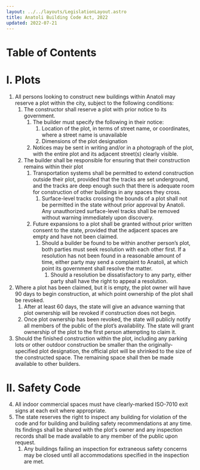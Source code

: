 ```yaml
---
layout: ../../layouts/LegislationLayout.astro
title: Anatoli Building Code Act, 2022
updated: 2022-07-21
---
```


# Table of Contents

# I. Plots
1. All persons looking to construct new buildings within Anatoli may reserve a plot within the city, subject to the following conditions:
    1. The constructor shall reserve a plot with prior notice to its government.
        1. The builder must specify the following in their notice:
            1. Location of the plot, in terms of street name, or coordinates, where a street name is unavailable
            2. Dimensions of the plot designation
        2. Notices may be sent in writing and/or in a photograph of the plot, with the entire plot and its adjacent street(s) clearly visible.
    2. The builder shall be responsible for ensuring that their construction remains within their plot
        1. Transportation systems shall be permitted to extend construction outside their plot, provided that the tracks are set underground, and the tracks are deep enough such that there is adequate room for construction of other buildings in any spaces they cross.
            1. Surface-level tracks crossing the bounds of a plot shall not be permitted in the state without prior approval by Anatoli. Any unauthorized surface-level tracks shall be removed without warning immediately upon discovery.
        2. Future expansions to a plot shall be granted without prior written consent to the state, provided that the adjacent spaces are empty and have not been claimed.
            1. Should a builder be found to be within another person’s plot, both parties must seek resolution with each other first. If a resolution has not been found in a reasonable amount of time, either party may send a complaint to Anatoli, at which point its government shall resolve the matter.
                1. Should a resolution be dissatisfactory to any party, either party shall have the right to appeal a resolution.
2. Where a plot has been claimed, but it is empty, the plot owner will have 90 days to begin construction, at which point ownership of the plot shall be revoked.
    1. After at least 60 days, the state will give an advance warning that plot ownership will be revoked if construction does not begin.
    2. Once plot ownership has been revoked, the state will publicly notify all members of the public of the plot’s availability. The state will grant ownership of the plot to the first person attempting to claim it.
3. Should the finished construction within the plot, including any parking lots or other outdoor construction be smaller than the originally-specified plot designation, the official plot will be shrinked to the size of the constructed space. The remaining space shall then be made available to other builders.
# II. Safety Code
4. All indoor commercial spaces must have clearly-marked ISO-7010 exit signs at each exit where appropriate.
5. The state reserves the right to inspect any building for violation of the code and for building and building safety recommendations at any time. Its findings shall be shared with the plot's owner and any inspection records shall be made available to any member of the public upon request.
    1. Any buildings failing an inspection for extraneous safety concerns may be closed until all accommodations specified in the inspection are met.
